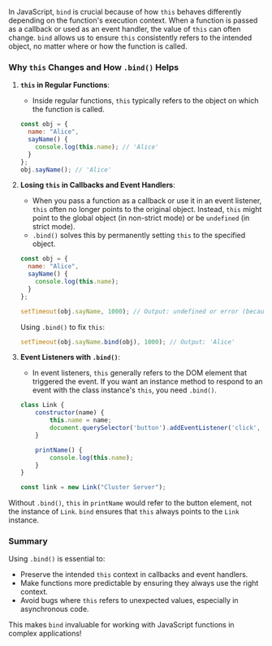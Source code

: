 In JavaScript, `bind` is crucial because of how `this` behaves differently depending on the function's execution context. When a function is passed as a callback or used as an event handler, the value of `this` can often change. `bind` allows us to ensure `this` consistently refers to the intended object, no matter where or how the function is called.

### Why `this` Changes and How `.bind()` Helps

1. **`this` in Regular Functions**:
   - Inside regular functions, `this` typically refers to the object on which the function is called.
   
   ```javascript
   const obj = {
     name: "Alice",
     sayName() {
       console.log(this.name); // 'Alice'
     }
   };
   obj.sayName(); // 'Alice'
   ```
  
2. **Losing `this` in Callbacks and Event Handlers**:
   - When you pass a function as a callback or use it in an event listener, `this` often no longer points to the original object. Instead, `this` might point to the global object (in non-strict mode) or be `undefined` (in strict mode).
   - `.bind()` solves this by permanently setting `this` to the specified object.

   ```javascript
   const obj = {
     name: "Alice",
     sayName() {
       console.log(this.name);
     }
   };
   
   setTimeout(obj.sayName, 1000); // Output: undefined or error (because `this` is lost)
   ```
   Using `.bind()` to fix `this`:

   ```javascript
   setTimeout(obj.sayName.bind(obj), 1000); // Output: 'Alice'
   ```

3. **Event Listeners with `.bind()`**:
   - In event listeners, `this` generally refers to the DOM element that triggered the event. If you want an instance method to respond to an event with the class instance's `this`, you need `.bind()`.

   ```javascript
   class Link {
       constructor(name) {
           this.name = name;
           document.querySelector('button').addEventListener('click', this.printName.bind(this));
       }

       printName() {
           console.log(this.name);
       }
   }

   const link = new Link("Cluster Server");
   ```

Without `.bind()`, `this` in `printName` would refer to the button element, not the instance of `Link`. `bind` ensures that `this` always points to the `Link` instance.

### Summary

Using `.bind()` is essential to:

- Preserve the intended `this` context in callbacks and event handlers.
- Make functions more predictable by ensuring they always use the right context.
- Avoid bugs where `this` refers to unexpected values, especially in asynchronous code. 

This makes `bind` invaluable for working with JavaScript functions in complex applications!